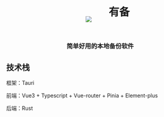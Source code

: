 # <div class="title" style="display: flex; flex-direction: row; justify-content: center"><figure><img src="https://s1.ax1x.com/2022/09/21/xix0Zd.png"></figure> <div class="title-name" style="margin-left: 6px; margin-top: -5px;">有备</div></div>

### <center> 简单好用的本地备份软件 </center>

## 技术栈

框架：Tauri

前端：Vue3 + Typescript + Vue-router + Pinia + Element-plus

后端：Rust
